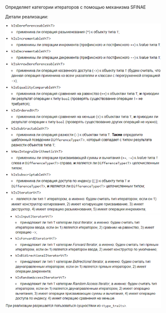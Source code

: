 Определяет категории итераторов с помощью механизма SFINAE

Детали реализации:

![условие1](https://github.com/nastya146/C-/blob/main/Iterator%20traits/D1.png)
![условие1](https://github.com/nastya146/C-/blob/main/Iterator%20traits/D2.png)
